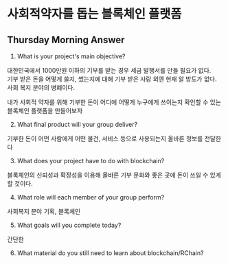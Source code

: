 # 사회적약자를 돕는 블록체인 플랫폼

Thursday Morning Answer
----------------
1. What is your project's main objective?

대한민국에서 1000만원 이하의 기부를 받는 경우 세금 발행서를 만들 필요가 없다.  
기부 받은 돈을 어떻게 쓸지, 썼는지에 대해 기부 받은 사람 외엔 현재 알 방도가 없다. 사회 복지 분야의 병폐이다.

내가 사회적 약자를 위해 기부한 돈이 어디에 어떻게 누구에게 쓰이는지 확인할 수 있는 블록체인 플랫폼을 만들어보자


2. What final product will your group deliver?

기부한 돈이 어떤 사람에게 어떤 물건, 서비스 등으로 사용되는지 올바른 정보를 전달한다

3. What does your project have to do with blockchain?

블록체인의 신뢰성과 확장성을 이용해 올바른 기부 문화와 좋은 곳에 돈이 쓰일 수 있게 할 것이다.

4. What role will each member of your group perform?

사회복지 분야 기획, 블록체인 

5. What goals will you complete today?

간단한 

6. What material do you still need to learn about blockchain/RChain?